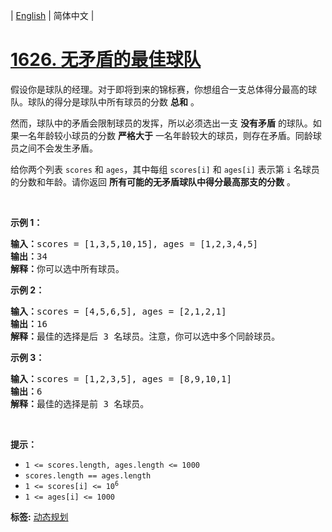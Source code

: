 | [English](README_EN.md) | 简体中文 |

# [1626. 无矛盾的最佳球队](https://leetcode-cn.com/problems/best-team-with-no-conflicts)
<p>假设你是球队的经理。对于即将到来的锦标赛，你想组合一支总体得分最高的球队。球队的得分是球队中所有球员的分数 <strong>总和</strong> 。</p>

<p>然而，球队中的矛盾会限制球员的发挥，所以必须选出一支 <strong>没有矛盾</strong> 的球队。如果一名年龄较小球员的分数 <strong>严格大于</strong> 一名年龄较大的球员，则存在矛盾。同龄球员之间不会发生矛盾。</p>

<p>给你两个列表 <code>scores</code> 和 <code>ages</code>，其中每组 <code>scores[i]</code> 和 <code>ages[i]</code> 表示第 <code>i</code> 名球员的分数和年龄。请你返回 <strong>所有可能的无矛盾球队中得分最高那支的分数</strong> 。</p>

<p> </p>

<p><strong>示例 1：</strong></p>

<pre><strong>输入：</strong>scores = [1,3,5,10,15], ages = [1,2,3,4,5]
<strong>输出：</strong>34
<strong>解释：</strong>你可以选中所有球员。</pre>

<p><strong>示例 2：</strong></p>

<pre><strong>输入：</strong>scores = [4,5,6,5], ages = [2,1,2,1]
<strong>输出：</strong>16
<strong>解释：</strong>最佳的选择是后 3 名球员。注意，你可以选中多个同龄球员。
</pre>

<p><strong>示例 3：</strong></p>

<pre><strong>输入：</strong>scores = [1,2,3,5], ages = [8,9,10,1]
<strong>输出：</strong>6
<strong>解释：</strong>最佳的选择是前 3 名球员。
</pre>

<p> </p>

<p><strong>提示：</strong></p>

<ul>
	<li><code>1 &lt;= scores.length, ages.length &lt;= 1000</code></li>
	<li><code>scores.length == ages.length</code></li>
	<li><code>1 &lt;= scores[i] &lt;= 10<sup>6</sup></code></li>
	<li><code>1 &lt;= ages[i] &lt;= 1000</code></li>
</ul>

**标签:**  [动态规划](https://leetcode-cn.com/tag/dynamic-programming) 